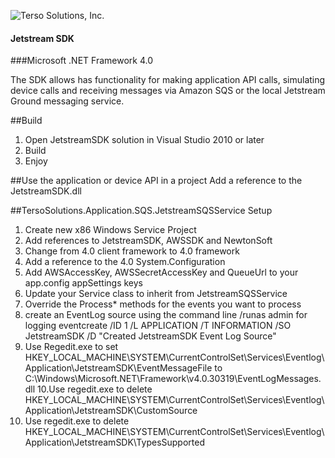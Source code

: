 <p align="left">
<img src="http://www.tersosolutions.com/wp-content/uploads/2011/11/TERSOvect_GreenBlobWhiteText.png" alt="Terso Solutions, Inc.">
</p>

#### Jetstream SDK 
###Microsoft .NET Framework 4.0

The SDK allows has functionality for making application API calls, simulating device calls and receiving messages via Amazon SQS or the local Jetstream Ground messaging service.

##Build
1. Open JetstreamSDK solution in Visual Studio 2010 or later
2. Build
3. Enjoy

##Use the application or device API in a project
Add a reference to the JetstreamSDK.dll

##TersoSolutions.Application.SQS.JetstreamSQSService Setup
1. Create new x86 Windows Service Project
2. Add references to JetstreamSDK, AWSSDK and NewtonSoft
3. Change from 4.0 client framework to 4.0 framework
4. Add a reference to the 4.0 System.Configuration
5. Add AWSAccessKey, AWSSecretAccessKey and QueueUrl to your app.config appSettings keys
6. Update your Service class to inherit from JetstreamSQSService
7. Override the Process* methods for the events you want to process
8. create an EventLog source using the command line /runas admin for logging
	eventcreate /ID 1 /L APPLICATION /T INFORMATION  /SO JetstreamSDK /D "Created JetstreamSDK Event Log Source"
9. Use Regedit.exe to set HKEY_LOCAL_MACHINE\SYSTEM\CurrentControlSet\Services\Eventlog\Application\JetstreamSDK\EventMessageFile to C:\Windows\Microsoft.NET\Framework\v4.0.30319\EventLogMessages.dll
10.Use regedit.exe to delete HKEY_LOCAL_MACHINE\SYSTEM\CurrentControlSet\Services\Eventlog\Application\JetstreamSDK\CustomSource
11. Use regedit.exe to delete HKEY_LOCAL_MACHINE\SYSTEM\CurrentControlSet\Services\Eventlog\Application\JetstreamSDK\TypesSupported

